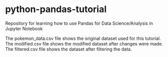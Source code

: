 # python-pandas-tutorial

Repository for learning how to use Pandas for Data Science/Analysis in Jupyter Notebook

The pokemon_data.csv file shows the original dataset used for this tutorial. 
The modified.csv file shows the modified dataset after changes were made. 
The filtered.csv file shows the dataset after filtering the data. 

